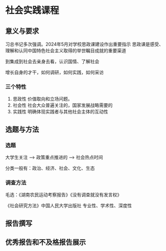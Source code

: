 # 社会实践课程

## 意义与要求

习总书记多次强调。2024年5月对学校思政课建设作出重要指示
思政课是感受、理解和认同中国特色社会主义取得的举世瞩目成就的重要渠道

到集成到社会去亲身去看，认识国情、了解社会

增长自身的才干，如何调研，如何实践，如何采访

### 三个特性

1. 思政性
    价值取向和立场问题。
2. 社会性
    社会大众普遍关注的，国家发展战略需要的
3. 实践性
    明确体现实践者与其他社会主体的互动性

## 选题与方法

### 选题

大学生关注 --> 政策重点推进的 --> 社会热点时间

分类一般有：政治、经济、社会、文化、生态

### 调查方法

毛选：《湖南农民运动考察报告》《没有调查就没有发言权》

《社会研究方法》中国人民大学出版社
专业性、学术性、深度性

## 报告撰写

## 优秀报告和不及格报告展示





































